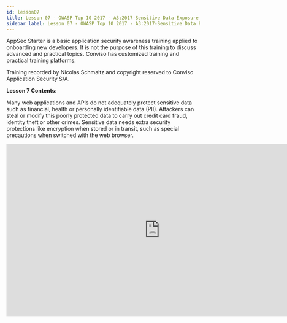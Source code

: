 ```yaml
---
id: lesson07
title: Lesson 07 - OWASP Top 10 2017 - A3:2017-Sensitive Data Exposure
sidebar_label: Lesson 07 - OWASP Top 10 2017 - A3:2017-Sensitive Data Exposure
---
```


AppSec Starter is a basic application security awareness training applied to onboarding new developers. It is not the purpose of this training to discuss advanced and practical topics. Conviso has customized training and practical training platforms.

Training recorded by Nicolas Schmaltz and copyright reserved to Conviso Application Security S/A.

**Lesson 7 Contents**:

Many web applications and APIs do not adequately protect sensitive data such as financial, health or personally identifiable data (PII). Attackers can steal or modify this poorly protected data to carry out credit card fraud, identity theft or other crimes. Sensitive data needs extra security protections like encryption when stored or in transit, such as special precautions when switched with the web browser.

<div style={{textAlign: 'center'}}>

<iframe width="800" height="450" src="https://www.youtube.com/embed/83GV2ntqK-E" title="YouTube video player" frameborder="0" allow="accelerometer; autoplay; clipboard-write; encrypted-media; gyroscope; picture-in-picture" allowfullscreen></iframe>

</div>